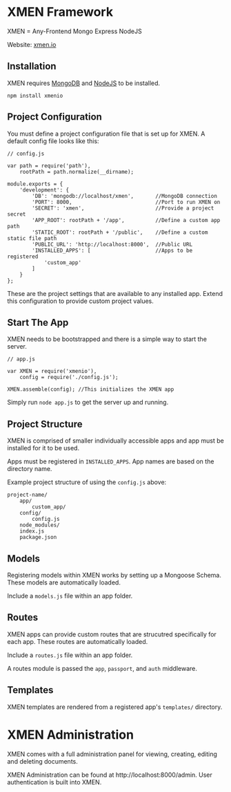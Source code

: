 # XMEN Framework

XMEN = Any-Frontend Mongo Express NodeJS

Website: [xmen.io](http://xmen.io)


## Installation

XMEN requires [MongoDB](https://www.mongodb.org/) and [NodeJS](https://nodejs.org/) to be installed.

    npm install xmenio


## Project Configuration

You must define a project configuration file that is set up for XMEN. A default
config file looks like this:

    // config.js

    var path = require('path'),
        rootPath = path.normalize(__dirname);

    module.exports = {
        'development': {
            'DB': 'mongodb://localhost/xmen',       //MongoDB connection
            'PORT': 8000,                           //Port to run XMEN on
            'SECRET': 'xmen',                       //Provide a project secret
            'APP_ROOT': rootPath + '/app',          //Define a custom app path
            'STATIC_ROOT': rootPath + '/public',    //Define a custom static file path
            'PUBLIC_URL': 'http://localhost:8000',  //Public URL
            'INSTALLED_APPS': [                     //Apps to be registered
                'custom_app'
            ]
        }
    };

These are the project settings that are available to any installed app. Extend
this configuration to provide custom project values.


## Start The App

XMEN needs to be bootstrapped and there is a simple way to start the server.

    // app.js

    var XMEN = require('xmenio'),
        config = require('./config.js');

    XMEN.assemble(config); //This initializes the XMEN app

Simply run `node app.js` to get the server up and running.


## Project Structure

XMEN is comprised of smaller individually accessible apps and app must be installed
for it to be used.

Apps must be registered in `INSTALLED_APPS`. App names are based on the directory name.

Example project structure of using the `config.js` above:

    project-name/
        app/
            custom_app/
        config/
            config.js
        node_modules/
        index.js
        package.json


## Models

Registering models within XMEN works by setting up a Mongoose Schema. These models
are automatically loaded.

Include a `models.js` file within an app folder.


## Routes

XMEN apps can provide custom routes that are strucutred specifically for each app.
These routes are automatically loaded.

Include a `routes.js` file within an app folder.

A routes module is passed the `app`, `passport`, and `auth` middleware.


## Templates

XMEN templates are rendered from a registered app's `templates/` directory.


# XMEN Administration

XMEN comes with a full administration panel for viewing, creating, editing and
deleting documents.

XMEN Administration can be found at http://localhost:8000/admin. User authentication
is built into XMEN.
